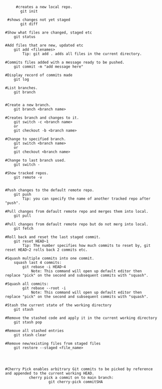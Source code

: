          #creates a new local repo.
	       git init
	       
	 #shows changes not yet staged 
	       git diff

	#Show what files are changed, staged etc
		git status

	#Add files that are new, updated etc
		git add <filenames>
			Tip: git add . adds all files in the current directory.

	#Commits files added with a message ready to be pushed.
		git commit -m "add message here"

	#Display record of commits made
		git log

	#List branches.
		git branch
		

	#Create a new branch.
		git branch <branch name>

	#Creates branch and changes to it.
		git switch -c <branch name>
		or
		git checkout -b <branch name>

	#Change to specified branch.
		git switch <branch name>
		or
		git checkout <branch name>

	#Change to last branch used.
		git switch -

	#Show tracked repos.
		git remote -v
		

	#Push changes to the default remote repo.
		git push
			Tip: you can specify the name of another tracked repo after "push".

	#Pull changes from default remote repo and merges them into local.
		git pull

	#Pull changes from default remote repo but do not merg into local.
		git fetch

	#Roll back and reset the last staged commit.
		git reset HEAD~1
			Tip: The number specifies how much commits to reset by, git reset HEAD~2 rolls back 2 commits etc.
    
	#Squash multiple commits into one commit.
		squash last 4 commits:
			git rebase -i HEAD~4
				Note: This command will open up default editor then replace "pick" on the second and subsequent commits with "squash".
        
	#Squash all commits:
			git rebase --root -i
				Note: This command will open up default editor then replace "pick" on the second and subsequent commits with "squash".

	#Stash the current state of the working directory
		git stash

	#Remove the stashed code and apply it in the current working directory
		git stash pop

	#Remove all stashed entries
		git stash clear
  
 	#Remove new/existing files from staged files
		git restore --staged <file_name>
		
		
		

  	#Cherry Pick enables arbitrary Git commits to be picked by reference and appended to the current working HEAD.  
               cherry pick a commit on to main branch:
                        git cherry-pick commitSHA
  
